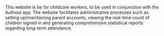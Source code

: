 This website is  be for childcare workers, to be used in conjunction with the Authout app. The website facilitates administrative processes such as setting up/maintaining parent accounts, viewing the real-time count of children signed in and generating comprehensive statistical reports regarding long-term attendance.
